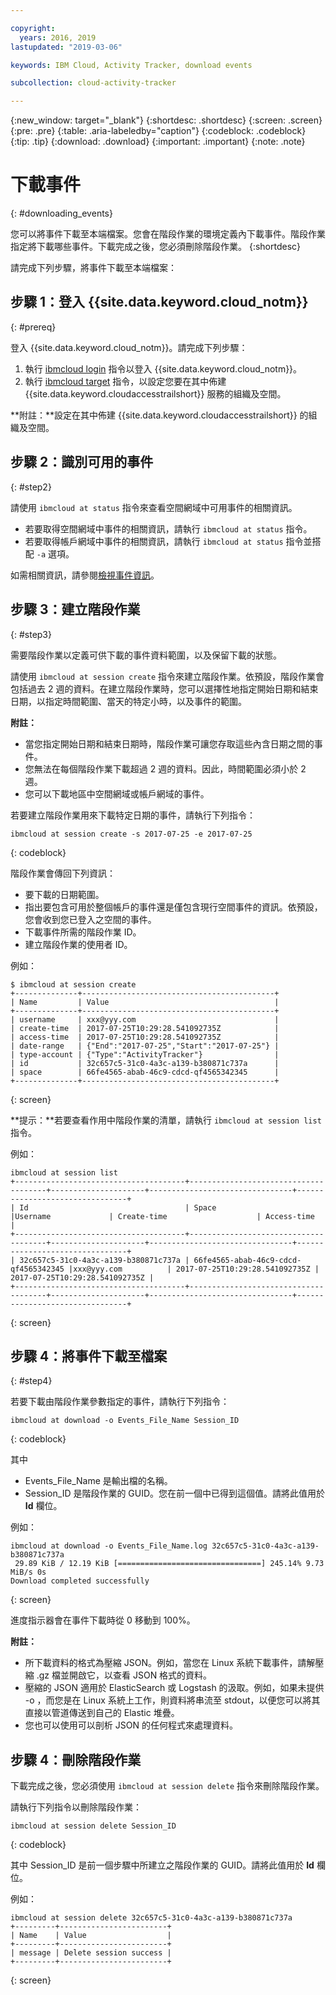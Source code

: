 ```yaml
---

copyright:
  years: 2016, 2019
lastupdated: "2019-03-06"

keywords: IBM Cloud, Activity Tracker, download events

subcollection: cloud-activity-tracker

---
```


{:new_window: target="_blank"}
{:shortdesc: .shortdesc}
{:screen: .screen}
{:pre: .pre}
{:table: .aria-labeledby="caption"}
{:codeblock: .codeblock}
{:tip: .tip}
{:download: .download}
{:important: .important}
{:note: .note}


# 下載事件
{: #downloading_events}

您可以將事件下載至本端檔案。您會在階段作業的環境定義內下載事件。階段作業指定將下載哪些事件。下載完成之後，您必須刪除階段作業。
{:shortdesc}

請完成下列步驟，將事件下載至本端檔案：

## 步驟 1：登入 {{site.data.keyword.cloud_notm}}
{: #prereq}

登入 {{site.data.keyword.cloud_notm}}。請完成下列步驟：

1. 執行 [ibmcloud login](/docs/cli/reference/ibmcloud?topic=cloud-cli-ibmcloud_cli#ibmcloud_login) 指令以登入 {{site.data.keyword.cloud_notm}}。
2. 執行 [ibmcloud target](/docs/cli/reference/ibmcloud?topic=cloud-cli-ibmcloud_cli#ibmcloud_target) 指令，以設定您要在其中佈建 {{site.data.keyword.cloudaccesstrailshort}} 服務的組織及空間。

**附註：**設定在其中佈建 {{site.data.keyword.cloudaccesstrailshort}} 的組織及空間。

## 步驟 2：識別可用的事件
{: #step2}

請使用 `ibmcloud at status` 指令來查看空間網域中可用事件的相關資訊。

* 若要取得空間網域中事件的相關資訊，請執行 `ibmcloud at status` 指令。
* 若要取得帳戶網域中事件的相關資訊，請執行 `ibmcloud at status` 指令並搭配 `-a` 選項。

如需相關資訊，請參閱[檢視事件資訊](/docs/services/cloud-activity-tracker/how-to?topic=cloud-activity-tracker-viewing_event_status#viewing_event_status)。
  


## 步驟 3：建立階段作業
{: #step3}

需要階段作業以定義可供下載的事件資料範圍，以及保留下載的狀態。 

請使用 `ibmcloud at session create` 指令來建立階段作業。依預設，階段作業會包括過去 2 週的資料。在建立階段作業時，您可以選擇性地指定開始日期和結束日期，以指定時間範圍、當天的特定小時，以及事件的範圍。 

**附註：** 

* 當您指定開始日期和結束日期時，階段作業可讓您存取這些內含日期之間的事件。 
* 您無法在每個階段作業下載超過 2 週的資料。因此，時間範圍必須小於 2 週。
* 您可以下載地區中空間網域或帳戶網域的事件。

若要建立階段作業用來下載特定日期的事件，請執行下列指令：

```
ibmcloud at session create -s 2017-07-25 -e 2017-07-25
```
{: codeblock}

階段作業會傳回下列資訊：

* 要下載的日期範圍。
* 指出要包含可用於整個帳戶的事件還是僅包含現行空間事件的資訊。依預設，您會收到您已登入之空間的事件。
* 下載事件所需的階段作業 ID。
* 建立階段作業的使用者 ID。

例如：

```
$ ibmcloud at session create
+--------------+-------------------------------------------+
| Name         | Value                                     |
+--------------+-------------------------------------------+
| username     | xxx@yyy.com                               |
| create-time  | 2017-07-25T10:29:28.541092735Z            |
| access-time  | 2017-07-25T10:29:28.541092735Z            |
| date-range   | {"End":"2017-07-25","Start":"2017-07-25"} |
| type-account | {"Type":"ActivityTracker"}                |
| id           | 32c657c5-31c0-4a3c-a139-b380871c737a      |
| space        | 66fe4565-abab-46c9-cdcd-qf4565342345      |
+--------------+-------------------------------------------+
```
{: screen}

**提示：**若要查看作用中階段作業的清單，請執行 `ibmcloud at session list` 指令。

例如：

```
ibmcloud at session list
+--------------------------------------+--------------------------------------+---------------------+--------------------------------+--------------------------------+
| Id                                   | Space                                |Username             | Create-time                    | Access-time                    |
+--------------------------------------+--------------------------------------+---------------------+--------------------------------+--------------------------------+
| 32c657c5-31c0-4a3c-a139-b380871c737a | 66fe4565-abab-46c9-cdcd-qf4565342345 |xxx@yyy.com          | 2017-07-25T10:29:28.541092735Z | 2017-07-25T10:29:28.541092735Z |
+--------------------------------------+--------------------------------------+---------------------+--------------------------------+--------------------------------+
```
{: screen} 


## 步驟 4：將事件下載至檔案
{: #step4}

若要下載由階段作業參數指定的事件，請執行下列指令：

```
ibmcloud at download -o Events_File_Name Session_ID
```
{: codeblock}

其中

* Events_File_Name 是輸出檔的名稱。
* Session_ID 是階段作業的 GUID。您在前一個中已得到這個值。請將此值用於 **Id** 欄位。

例如：

```
ibmcloud at download -o Events_File_Name.log 32c657c5-31c0-4a3c-a139-b380871c737a
 29.89 KiB / 12.19 KiB [================================] 245.14% 9.73 MiB/s 0s
Download completed successfully
```
{: screen}

進度指示器會在事件下載時從 0 移動到 100%。

**附註：** 

* 所下載資料的格式為壓縮 JSON。例如，當您在 Linux 系統下載事件，請解壓縮 .gz 檔並開啟它，以查看 JSON 格式的資料。 
* 壓縮的 JSON 適用於 ElasticSearch 或 Logstash 的汲取。例如，如果未提供 -o ，而您是在 Linux 系統上工作，則資料將串流至 stdout，以便您可以將其直接以管道傳送到自己的 Elastic 堆疊。
* 您也可以使用可以剖析 JSON 的任何程式來處理資料。 

## 步驟 4：刪除階段作業

下載完成之後，您必須使用 `ibmcloud at session delete` 指令來刪除階段作業。 

請執行下列指令以刪除階段作業：

```
ibmcloud at session delete Session_ID
```
{: codeblock}

其中 Session_ID 是前一個步驟中所建立之階段作業的 GUID。請將此值用於 **Id** 欄位。

例如：

```
ibmcloud at session delete 32c657c5-31c0-4a3c-a139-b380871c737a
+---------+------------------------+
| Name    | Value                  |
+---------+------------------------+
| message | Delete session success |
+---------+------------------------+
```
{: screen}




